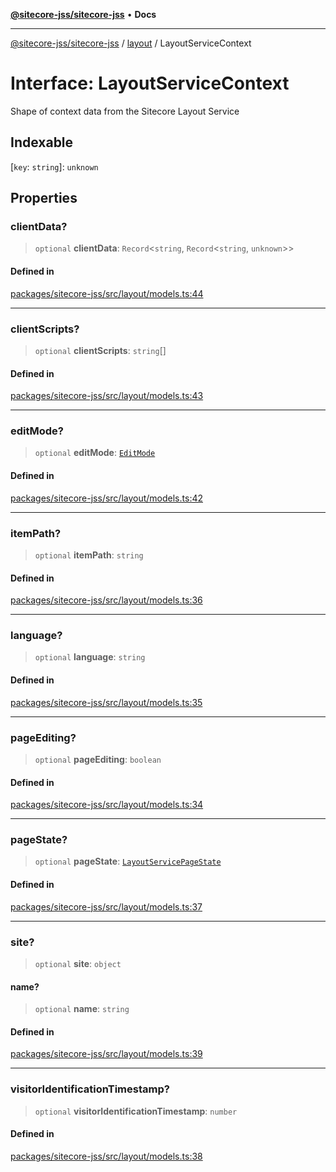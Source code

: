 [**@sitecore-jss/sitecore-jss**](../../README.md) • **Docs**

***

[@sitecore-jss/sitecore-jss](../../README.md) / [layout](../README.md) / LayoutServiceContext

# Interface: LayoutServiceContext

Shape of context data from the Sitecore Layout Service

## Indexable

 \[`key`: `string`\]: `unknown`

## Properties

### clientData?

> `optional` **clientData**: `Record`\<`string`, `Record`\<`string`, `unknown`\>\>

#### Defined in

[packages/sitecore-jss/src/layout/models.ts:44](https://github.com/Sitecore/jss/blob/d160f1095278a16ea5872cd77afb8f20ec721b2a/packages/sitecore-jss/src/layout/models.ts#L44)

***

### clientScripts?

> `optional` **clientScripts**: `string`[]

#### Defined in

[packages/sitecore-jss/src/layout/models.ts:43](https://github.com/Sitecore/jss/blob/d160f1095278a16ea5872cd77afb8f20ec721b2a/packages/sitecore-jss/src/layout/models.ts#L43)

***

### editMode?

> `optional` **editMode**: [`EditMode`](../enumerations/EditMode.md)

#### Defined in

[packages/sitecore-jss/src/layout/models.ts:42](https://github.com/Sitecore/jss/blob/d160f1095278a16ea5872cd77afb8f20ec721b2a/packages/sitecore-jss/src/layout/models.ts#L42)

***

### itemPath?

> `optional` **itemPath**: `string`

#### Defined in

[packages/sitecore-jss/src/layout/models.ts:36](https://github.com/Sitecore/jss/blob/d160f1095278a16ea5872cd77afb8f20ec721b2a/packages/sitecore-jss/src/layout/models.ts#L36)

***

### language?

> `optional` **language**: `string`

#### Defined in

[packages/sitecore-jss/src/layout/models.ts:35](https://github.com/Sitecore/jss/blob/d160f1095278a16ea5872cd77afb8f20ec721b2a/packages/sitecore-jss/src/layout/models.ts#L35)

***

### pageEditing?

> `optional` **pageEditing**: `boolean`

#### Defined in

[packages/sitecore-jss/src/layout/models.ts:34](https://github.com/Sitecore/jss/blob/d160f1095278a16ea5872cd77afb8f20ec721b2a/packages/sitecore-jss/src/layout/models.ts#L34)

***

### pageState?

> `optional` **pageState**: [`LayoutServicePageState`](../enumerations/LayoutServicePageState.md)

#### Defined in

[packages/sitecore-jss/src/layout/models.ts:37](https://github.com/Sitecore/jss/blob/d160f1095278a16ea5872cd77afb8f20ec721b2a/packages/sitecore-jss/src/layout/models.ts#L37)

***

### site?

> `optional` **site**: `object`

#### name?

> `optional` **name**: `string`

#### Defined in

[packages/sitecore-jss/src/layout/models.ts:39](https://github.com/Sitecore/jss/blob/d160f1095278a16ea5872cd77afb8f20ec721b2a/packages/sitecore-jss/src/layout/models.ts#L39)

***

### visitorIdentificationTimestamp?

> `optional` **visitorIdentificationTimestamp**: `number`

#### Defined in

[packages/sitecore-jss/src/layout/models.ts:38](https://github.com/Sitecore/jss/blob/d160f1095278a16ea5872cd77afb8f20ec721b2a/packages/sitecore-jss/src/layout/models.ts#L38)
